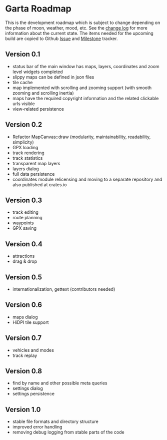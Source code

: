 # Garta Roadmap
This is the development roadmap which is subject to change depending on the phase of moon, weather, mood, etc. See the [change log](ChangeLog.md) for more information about the current state. The items needed for the upcoming build are copied to Github [Issue](https://github.com/zaari/garta/issues) and [Milestone](https://github.com/zaari/garta/milestones) tracker.

## Version 0.1
- status bar of the main window has maps, layers, coordinates and zoom level widgets completed
- slippy maps can be defined in json files
- tile cache
- map implemented with scrolling and zooming support (with smooth zooming and scrolling inertia)
- maps have the required copyright information and the related clickable urls visible
- view-related persistence 

## Version 0.2
- Refactor MapCanvas::draw (modularity, maintainability, readability, simplicity)
- GPX loading
- track rendering
- track statistics
- transparent map layers
- layers dialog
- full data persistence
- coordinates module relicensing and moving to a separate repository and also published at crates.io

## Version 0.3
- track editing
- route planning
- waypoints
- GPX saving

## Version 0.4
- attractions
- drag & drop

## Version 0.5
- internationalization, gettext (contributors needed)

## Version 0.6
- maps dialog
- HiDPI tile support

## Version 0.7
- vehicles and modes
- track replay

## Version 0.8
- find by name and other possible meta queries
- settings dialog
- settings persistence

## Version 1.0
- stable file formats and directory structure
- improved error handling 
- removing debug logging from stable parts of the code

